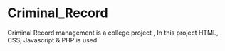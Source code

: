 # Criminal_Record
 Criminal Record management is a college project , In this project HTML, CSS,  Javascript & PHP is used
